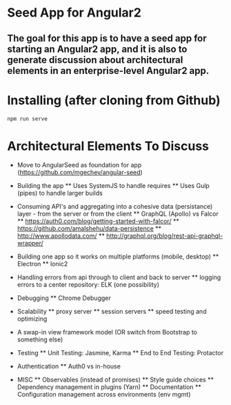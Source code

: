 # Seed App for Angular2

## The goal for this app is to have a seed app for starting an Angular2 app, and it is also to generate discussion about architectural elements in an enterprise-level Angular2 app.

# Installing (after cloning from Github)

`npm run serve`

# Architectural Elements To Discuss

* Move to AngularSeed as foundation for app (https://github.com/mgechev/angular-seed)

* Building the app
** Uses SystemJS to handle requires
** Uses Gulp (pipes) to handle larger builds

* Consuming API's and aggregating into a cohesive data (persistance) layer - from the server or from the client
** GraphQL (Apollo) vs Falcor
** https://auth0.com/blog/getting-started-with-falcor/
** https://github.com/amalshehu/data-persistence
** http://www.apollodata.com/
** http://graphql.org/blog/rest-api-graphql-wrapper/

* Building one app so it works on multiple platforms (mobile, desktop)
** Electron 
** Ionic2

* Handling errors from api through to client and back to server
** logging errors to a center repository: ELK (one possibility)

* Debugging
** Chrome Debugger

* Scalability
** proxy server
** session servers
** speed testing and optimizing

* A swap-in view framework model (OR switch from Bootstrap to something else)

* Testing
** Unit Testing: Jasmine, Karma
** End to End Testing: Protactor

* Authentication
** Auth0 vs in-house

* MISC
** Observables (instead of promises)
** Style guide choices
** Dependency management in plugins (Yarn)
** Documentation
** Configuration management across environments (env mgmt)